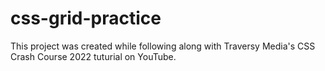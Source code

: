 # css-grid-practice

This project was created while following along with Traversy Media's CSS Crash Course 2022 tuturial on YouTube.
